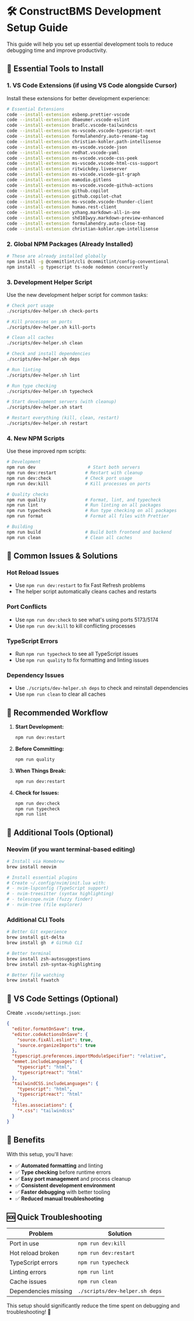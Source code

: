 # 🛠️ ConstructBMS Development Setup Guide

This guide will help you set up essential development tools to reduce debugging time and improve
productivity.

## 🚀 Essential Tools to Install

### 1. **VS Code Extensions** (if using VS Code alongside Cursor)

Install these extensions for better development experience:

```bash
# Essential Extensions
code --install-extension esbenp.prettier-vscode
code --install-extension dbaeumer.vscode-eslint
code --install-extension bradlc.vscode-tailwindcss
code --install-extension ms-vscode.vscode-typescript-next
code --install-extension formulahendry.auto-rename-tag
code --install-extension christian-kohler.path-intellisense
code --install-extension ms-vscode.vscode-json
code --install-extension redhat.vscode-yaml
code --install-extension ms-vscode.vscode-css-peek
code --install-extension ms-vscode.vscode-html-css-support
code --install-extension ritwickdey.liveserver
code --install-extension ms-vscode.vscode-git-graph
code --install-extension eamodio.gitlens
code --install-extension ms-vscode.vscode-github-actions
code --install-extension github.copilot
code --install-extension github.copilot-chat
code --install-extension ms-vscode.vscode-thunder-client
code --install-extension humao.rest-client
code --install-extension yzhang.markdown-all-in-one
code --install-extension shd101wyy.markdown-preview-enhanced
code --install-extension formulahendry.auto-close-tag
code --install-extension christian-kohler.npm-intellisense
```

### 2. **Global NPM Packages** (Already Installed)

```bash
# These are already installed globally
npm install -g @commitlint/cli @commitlint/config-conventional
npm install -g typescript ts-node nodemon concurrently
```

### 3. **Development Helper Script**

Use the new development helper script for common tasks:

```bash
# Check port usage
./scripts/dev-helper.sh check-ports

# Kill processes on ports
./scripts/dev-helper.sh kill-ports

# Clean all caches
./scripts/dev-helper.sh clean

# Check and install dependencies
./scripts/dev-helper.sh deps

# Run linting
./scripts/dev-helper.sh lint

# Run type checking
./scripts/dev-helper.sh typecheck

# Start development servers (with cleanup)
./scripts/dev-helper.sh start

# Restart everything (kill, clean, restart)
./scripts/dev-helper.sh restart
```

### 4. **New NPM Scripts**

Use these improved npm scripts:

```bash
# Development
npm run dev                    # Start both servers
npm run dev:restart           # Restart with cleanup
npm run dev:check             # Check port usage
npm run dev:kill              # Kill processes on ports

# Quality checks
npm run quality               # Format, lint, and typecheck
npm run lint                  # Run linting on all packages
npm run typecheck             # Run type checking on all packages
npm run format                # Format all files with Prettier

# Building
npm run build                 # Build both frontend and backend
npm run clean                 # Clean all caches
```

## 🔧 Common Issues & Solutions

### **Hot Reload Issues**

- Use `npm run dev:restart` to fix Fast Refresh problems
- The helper script automatically cleans caches and restarts

### **Port Conflicts**

- Use `npm run dev:check` to see what's using ports 5173/5174
- Use `npm run dev:kill` to kill conflicting processes

### **TypeScript Errors**

- Run `npm run typecheck` to see all TypeScript issues
- Use `npm run quality` to fix formatting and linting issues

### **Dependency Issues**

- Use `./scripts/dev-helper.sh deps` to check and reinstall dependencies
- Use `npm run clean` to clear all caches

## 🎯 Recommended Workflow

1. **Start Development:**

   ```bash
   npm run dev:restart
   ```

2. **Before Committing:**

   ```bash
   npm run quality
   ```

3. **When Things Break:**

   ```bash
   npm run dev:restart
   ```

4. **Check for Issues:**
   ```bash
   npm run dev:check
   npm run typecheck
   npm run lint
   ```

## 🚀 Additional Tools (Optional)

### **Neovim** (if you want terminal-based editing)

```bash
# Install via Homebrew
brew install neovim

# Install essential plugins
# Create ~/.config/nvim/init.lua with:
# - nvim-lspconfig (TypeScript support)
# - nvim-treesitter (syntax highlighting)
# - telescope.nvim (fuzzy finder)
# - nvim-tree (file explorer)
```

### **Additional CLI Tools**

```bash
# Better Git experience
brew install git-delta
brew install gh  # GitHub CLI

# Better terminal
brew install zsh-autosuggestions
brew install zsh-syntax-highlighting

# Better file watching
brew install fswatch
```

## 📝 VS Code Settings (Optional)

Create `.vscode/settings.json`:

```json
{
  "editor.formatOnSave": true,
  "editor.codeActionsOnSave": {
    "source.fixAll.eslint": true,
    "source.organizeImports": true
  },
  "typescript.preferences.importModuleSpecifier": "relative",
  "emmet.includeLanguages": {
    "typescript": "html",
    "typescriptreact": "html"
  },
  "tailwindCSS.includeLanguages": {
    "typescript": "html",
    "typescriptreact": "html"
  },
  "files.associations": {
    "*.css": "tailwindcss"
  }
}
```

## 🎉 Benefits

With this setup, you'll have:

- ✅ **Automated formatting** and linting
- ✅ **Type checking** before runtime errors
- ✅ **Easy port management** and process cleanup
- ✅ **Consistent development environment**
- ✅ **Faster debugging** with better tooling
- ✅ **Reduced manual troubleshooting**

## 🆘 Quick Troubleshooting

| Problem              | Solution                       |
| -------------------- | ------------------------------ |
| Port in use          | `npm run dev:kill`             |
| Hot reload broken    | `npm run dev:restart`          |
| TypeScript errors    | `npm run typecheck`            |
| Linting errors       | `npm run lint`                 |
| Cache issues         | `npm run clean`                |
| Dependencies missing | `./scripts/dev-helper.sh deps` |

This setup should significantly reduce the time spent on debugging and troubleshooting! 🚀

